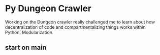 # Py Dungeon Crawler

Working on the Dungeon crawler really challenged me to learn about how decentralization of code and compartmentalizing things works within Python. Modularization.

## start on main